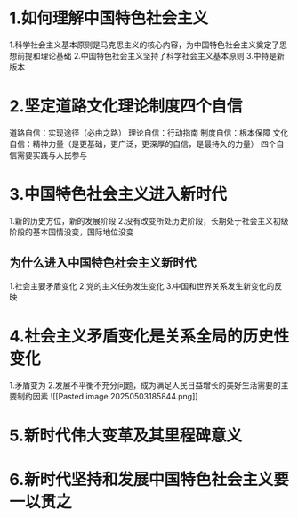 # 1.如何理解中国特色社会主义
1.科学社会主义基本原则是马克思主义的核心内容，为中国特色社会主义奠定了思想前提和理论基础
2.中国特色社会主义坚持了科学社会主义基本原则
3.中特是新版本
# 2.坚定道路文化理论制度四个自信
道路自信：实现途径（必由之路）
理论自信：行动指南
制度自信：根本保障
文化自信：精神力量（是更基础，更广泛，更深厚的自信，是最持久的力量）
四个自信需要实践与人民参与
# 3.中国特色社会主义进入新时代
1.新的历史方位，新的发展阶段
2.没有改变所处历史阶段，长期处于社会主义初级阶段的基本国情没变，国际地位没变
## 为什么进入中国特色社会主义新时代
1.社会主要矛盾变化
2.党的主义任务发生变化
3.中国和世界关系发生新变化的反映
# 4.社会主义矛盾变化是关系全局的历史性变化
1.矛盾变为
2.发展不平衡不充分问题，成为满足人民日益增长的美好生活需要的主要制约因素
![[Pasted image 20250503185844.png]]
# 5.新时代伟大变革及其里程碑意义
# 6.新时代坚持和发展中国特色社会主义要一以贯之
